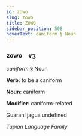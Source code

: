 ```yaml
---
id: zowo
slug: zowo
title: ZOWO
sidebar_position: 508
hoverText: caniform § Noun
---
```


### zowo&emsp;<span kind="abugida">ⱴʒ</span>

*caniform* **§** Noun

**Verb**: to be a caniform

**Noun**: caniform

**Modifier**: caniform-related

Guaraní jagua undefined

*Tupian Language Family*
